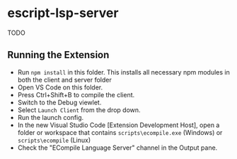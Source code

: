 # escript-lsp-server

TODO
## Running the Extension

- Run `npm install` in this folder. This installs all necessary npm modules in
  both the client and server folder
- Open VS Code on this folder.
- Press Ctrl+Shift+B to compile the client.
- Switch to the Debug viewlet.
- Select `Launch Client` from the drop down.
- Run the launch config.
- In the new Visual Studio Code [Extension Development Host], open a folder or
  workspace that contains `scripts\ecompile.exe` (Windows) or `scripts\ecompile`
  (Linux)
- Check the "ECompile Language Server" channel in the Output pane.
